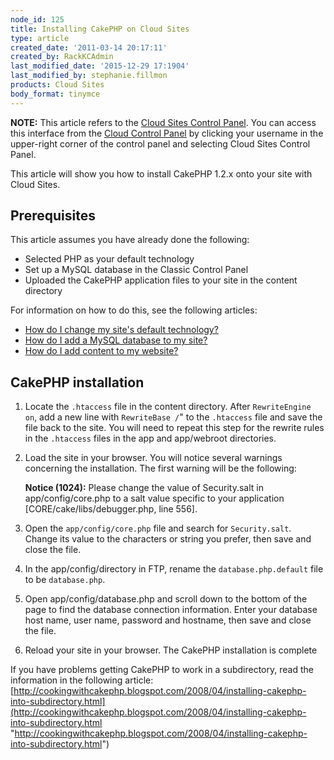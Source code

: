 ```yaml
---
node_id: 125
title: Installing CakePHP on Cloud Sites
type: article
created_date: '2011-03-14 20:17:11'
created_by: RackKCAdmin
last_modified_date: '2015-12-29 17:1904'
last_modified_by: stephanie.fillmon
products: Cloud Sites
body_format: tinymce
---
```


**NOTE:** This article refers to the [Cloud Sites Control
Panel](https://manage.rackspacecloud.com/). You can access this
interface from the [Cloud Control Panel](https://mycloud.rackspace.com/)
by clicking your username in the upper-right corner of the control panel
and selecting Cloud Sites Control Panel.

This article will show you how to install CakePHP 1.2.x onto your site
with Cloud Sites.

Prerequisites
-------------

This article assumes you have already done the following:

-   Selected PHP as your default technology
-   Set up a MySQL database in the Classic Control Panel
-   Uploaded the CakePHP application files to your site in the content
    directory

For information on how to do this, see the following articles:

-   [How do I change my site's default
    technology?](http://www.rackspace.com/knowledge_center/article/change-your-sites-default-technology "How do I change my site's default technology?")
-   [How do I add a MySQL database to my
    site?](http://www.rackspace.com/knowledge_center/article/rackspace-cloud-sites-essentials-mysql-databases "How do I add a MySQL database to my site?")
-   [How do I add content to my
    website?](http://www.rackspace.com/knowledge_center/article/getting-started-with-cloud-sites-uploading-your-content "How do I add content to my website?")

CakePHP installation
--------------------

1.  Locate the `.htaccess` file in the content directory. After
    `RewriteEngine on`, add a new line with `RewriteBase /`" to the
    `.htaccess` file and save the file back to the site. You will need
    to repeat this step for the rewrite rules in the `.htaccess` files
    in the app and app/webroot directories.
2.  Load the site in your browser. You will notice several warnings
    concerning the installation. The first warning will be the
    following:

    **Notice (1024):** Please change the value of Security.salt in
    app/config/core.php to a salt value specific to your application
    [CORE/cake/libs/debugger.php, line 556].

3.  Open the `app/config/core.php` file and search for `Security.salt`.
    Change its value to the characters or string you prefer, then save
    and close the file.
4.  In the app/config/directory in FTP, rename the
    `database.php.default` file to be `database.php`.
5.  Open app/config/database.php and scroll down to the bottom of the
    page to find the database connection information. Enter your
    database host name, user name, password and hostname, then save and
    close the file.
6.  Reload your site in your browser. The CakePHP installation is
    complete

If you have problems getting CakePHP to work in a subdirectory, read the
information in the following article:
[http://cookingwithcakephp.blogspot.com/2008/04/installing-cakephp-into-subdirectory.html](http://cookingwithcakephp.blogspot.com/2008/04/installing-cakephp-into-subdirectory.html "http://cookingwithcakephp.blogspot.com/2008/04/installing-cakephp-into-subdirectory.html")

 

